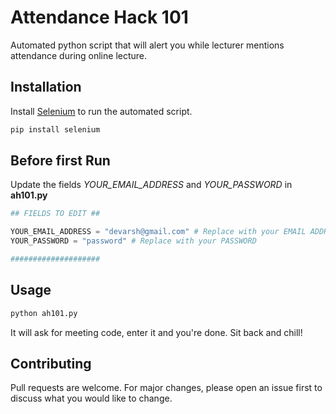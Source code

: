 # Attendance Hack 101

Automated python script that will alert you while lecturer mentions attendance during online lecture.

## Installation

Install [Selenium](https://pypi.org/project/selenium/) to run the automated script.

```bash
pip install selenium
```

## Before first Run

Update the fields *YOUR_EMAIL_ADDRESS* and *YOUR_PASSWORD* in **ah101.py**

```python
## FIELDS TO EDIT ##

YOUR_EMAIL_ADDRESS = "devarsh@gmail.com" # Replace with your EMAIL ADDRESS
YOUR_PASSWORD = "password" # Replace with your PASSWORD

####################
```

## Usage

```python
python ah101.py
```

It will ask for meeting code, enter it and you're done. Sit back and chill!

## Contributing
Pull requests are welcome. For major changes, please open an issue first to discuss what you would like to change.